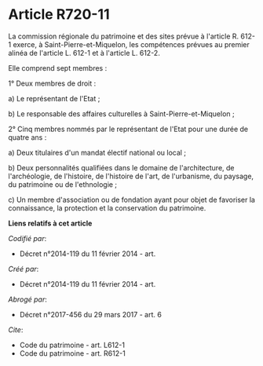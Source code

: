 # Article R720-11

La commission régionale du patrimoine et des sites prévue à l'article R. 612-1 exerce, à Saint-Pierre-et-Miquelon, les
compétences prévues au premier alinéa de l'article L. 612-1 et à l'article L. 612-2. 

Elle comprend sept membres : 

1° Deux membres de droit : 

a) Le représentant de l'Etat ; 

b) Le responsable des affaires culturelles à Saint-Pierre-et-Miquelon ; 

2° Cinq membres nommés par le représentant de l'Etat pour une durée de quatre ans : 

a) Deux titulaires d'un mandat électif national ou local ; 

b) Deux personnalités qualifiées dans le domaine de l'architecture, de l'archéologie, de l'histoire, de l'histoire de l'art,
de l'urbanisme, du paysage, du patrimoine ou de l'ethnologie ; 

c) Un membre d'association ou de fondation ayant pour objet de favoriser la connaissance, la protection et la conservation du
patrimoine.

**Liens relatifs à cet article**

_Codifié par_:

  - Décret n°2014-119 du 11 février 2014 - art.

_Créé par_:

  - Décret n°2014-119 du 11 février 2014 - art.

_Abrogé par_:

  - Décret n°2017-456 du 29 mars 2017 - art. 6

_Cite_:

  - Code du patrimoine - art. L612-1
  - Code du patrimoine - art. R612-1

